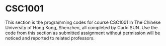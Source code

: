 # CSC1001

This section is the programming codes for course CSC1001 in The Chinese University of Hong Kong, Shenzhen, all completed by Carlo SUN. Use the code from this section as submitted assignment without permission will be noticed and reported to related professors.
